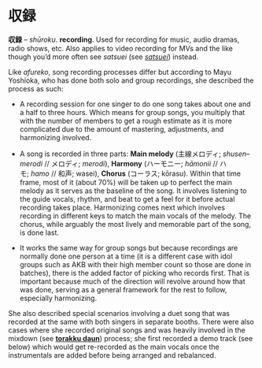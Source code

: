 # 収録

**収録** – _shūroku_. **recording**. Used for recording for music, audio dramas, radio shows, etc. Also applies to video recording for MVs and the like though you’d more often see _satsuei_ (see _[satsuei](https://whimsicaltranslations.wordpress.com/seiyuu-subculture-term-glossary/#satsuei)_) instead.

Like _afureko_, song recording processes differ but according to Mayu Yoshioka, who has done both solo and group recordings, she described the process as such:

- A recording session for one singer to do one song takes about one and a half to three hours. Which means for group songs, you multiply that with the number of members to get a rough estimate as it is more complicated due to the amount of mastering, adjustments, and harmonizing involved.

- A song is recorded in three parts: **Main melody** (主線メロディ; _shusen_–_merodi_ // メロディ; _merodi_), **Harmony** (ハーモニー; _hāmonii_ // ハモ; _hamo_ // 和声; wasei), **Chorus** (コーラス; kōrasu). Within that time frame, most of it (about 70%) will be taken up to perfect the main melody as it serves as the baseline of the song. It involves listening to the guide vocals, rhythm, and beat to get a feel for it before actual recording takes place. Harmonizing comes next which involves recording in different keys to match the main vocals of the melody. The chorus, while arguably the most lively and memorable part of the song, is done last.

- It works the same way for group songs but because recordings are normally done one person at a time (it is a different case with idol groups such as AKB with their high member count so those are done in batches), there is the added factor of picking who records first. That is important because much of the direction will revolve around how that was done, serving as a general framework for the rest to follow, especially harmonizing.

She also described special scenarios involving a duet song that was recorded at the same with both singers in separate booths. There were also cases where she recorded original songs and was heavily involved in the mixdown (see __[torakku daun](https://whimsicaltranslations.wordpress.com/seiyuu-subculture-term-glossary/#mixdown)__) process; she first recorded a demo track (see below) which would get re-recorded as the main vocals once the instrumentals are added before being arranged and rebalanced.
